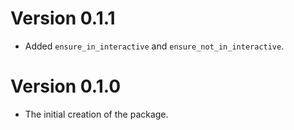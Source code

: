 # Version 0.1.1

  * Added `ensure_in_interactive` and `ensure_not_in_interactive`.

# Version 0.1.0

  * The initial creation of the package.
